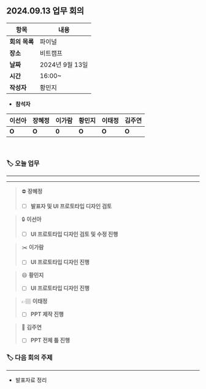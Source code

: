 ## 2024.09.13 업무 회의

| **항목**    | **내용**       |
|-----------|--------------|
| **회의 목록** | 파이널          |
| **장소**    | 비트캠프         |
| **날짜**    | 2024년 9월 13일 |
| **시간**    | 16:00~       |
| **작성자**   | 황민지          |

- **참석자**

| **이선아** | **장혜정** | **이가람** | **황민지** | **이태정** | **김주연**                            |
|---------|---------|---------|---------|---------|------------------------------------|
| **O**       | **O**       | **0**   | **O**       | **O**       | **O** |

<br>

### 🏷️ 오늘 업무

---

[// 체크박스]: # ([ ], [x])

---

>⛔
**장혜정**
>- [ ]  **발표자 및 UI 프로토타입 디자인 검토**

>🔒
**이선아**
>- [ ]  **UI 프로토타입 디자인 검토 및 수정 진행**

>✂️
**이가람**
>- [ ]  **UI 프로토타입 디자인 진행**

>😄
**황민지**
>- [ ]  **UI 프로토타입 디자인 진행**

>👉🏽
**이태정**
>- [ ]  **PPT 제작 진행**

>📖
**김주연**
>- [ ]  **PPT 전체 틀 진행**


### 🏷️ 다음 회의 주제

---

- 발표자료 정리